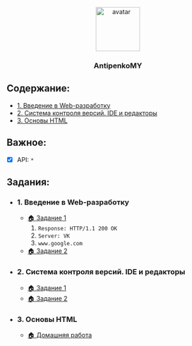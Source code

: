 <p align="center">
  <a href="https://it-kursy.adukar.by/web-design/">
    <img src="https://avatars1.githubusercontent.com/u/25266367?s=400&u=cc29dc0b0f77c788fd2688cb87fb629fddfb03a1&v=4" alt="avatar" width="100px">
  </a>
  <h3 align="center">AntipenkoMY</h3>
</p>

## Содержание:
- [1. Введение в Web-разработку](#1-Введение-в-Web-разработку)
- [2. Система контроля версий. IDE и редакторы](#2-Система-контроля-версий-IDE-и-редакторы)
- [3. Основы HTML](#3-Основы-HTML)


## Важное:
- [x] API: `*`
<!-- Хорошая структура проектов: https://github.com/AdukarIT/PavlenkoAA -->


## Задания:
- ### 1. Введение в Web-разработку
	- [🏠 Задание 1](https://github.com/AdukarIT/AntipenkoMY/tree/master/Task_1)
  		1. `Response: HTTP/1.1 200 OK`
  		2. `Server: VK`
  		3. `www.google.com`
  	- [🏠 Задание 2](https://jsfiddle.net/Maximilllian/02s1kz75/3/)

- ### 2. Система контроля версий. IDE и редакторы
	- [🏠 Задание 1](https://github.com/AdukarIT/AntipenkoMY/tree/master/Task_2/Mobile%20phone%20repair%20service)
  - [🏠 Задание 2]()

- ### 3. Основы HTML
	- [🏠 Домашняя работа]()
